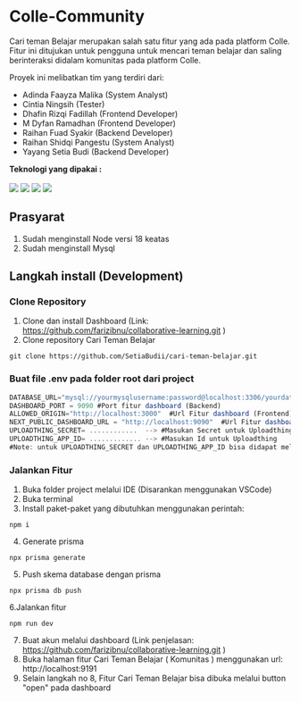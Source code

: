 # Colle-Community
Cari teman Belajar merupakan salah satu fitur yang ada pada platform Colle. Fitur ini ditujukan untuk pengguna untuk mencari teman belajar dan saling berinteraksi didalam komunitas pada platform Colle.

Proyek ini melibatkan tim yang terdiri dari:
- Adinda Faayza Malika (System Analyst)
- Cintia Ningsih (Tester)
- Dhafin Rizqi Fadillah (Frontend Developer)
- M Dyfan Ramadhan (Frontend Developer)
- Raihan Fuad Syakir (Backend Developer)
- Raihan Shidqi Pangestu (System Analyst)
- Yayang Setia Budi (Backend Developer)



<b> Teknologi yang dipakai : </b><br><br>
<img src="https://img.shields.io/badge/Next.js-000000?style=flat&logo=nextdotjs&logoColor=white"> <img src="https://img.shields.io/badge/Prisma-3982CE?style=flat&logo=prisma&logoColor=white"> <img src="https://img.shields.io/badge/TypeScript-3178C6?style=flat&logo=typescript&logoColor=white"> <img src="https://img.shields.io/badge/MySQL-4479A1?style=flat&logo=mysql&logoColor=white">

## Prasyarat
1. Sudah menginstall Node versi 18 keatas
2. Sudah menginstall Mysql
   
## Langkah install (Development)
### Clone Repository
1. Clone dan install Dashboard (Link: https://github.com/farizibnu/collaborative-learning.git )
2. Clone repository Cari Teman Belajar
```shell
git clone https://github.com/SetiaBudii/cari-teman-belajar.git
```
### Buat file .env pada folder root dari project
```js
DATABASE_URL="mysql://yourmysqlusername:password@localhost:3306/yourdatabasename" #Mengatur koneksi database
DASHBOARD_PORT = 9090 #Port fitur dashboard (Backend)
ALLOWED_ORIGIN="http://localhost:3000"  #Url Fitur dashboard (Frontend)
NEXT_PUBLIC_DASHBOARD_URL = "http://localhost:9090"  #Url Fitur dashboard (Backend)
UPLOADTHING_SECRET= ............  --> #Masukan Secret untuk Uploadthing
UPLOADTHING_APP_ID= ............. --> #Masukan Id untuk Uploadthing
#Note: untuk UPLOADTHING_SECRET dan UPLOADTHING_APP_ID bisa didapat melalui https://uploadthing.com
```
### Jalankan Fitur
1. Buka folder project melalui IDE (Disarankan menggunakan VSCode)
2. Buka terminal
3. Install paket-paket yang dibutuhkan menggunakan perintah:
```shell
npm i
```
4. Generate prisma
```shell
npx prisma generate
```
5. Push skema database dengan prisma
```shell
npx prisma db push
```
6.Jalankan fitur
```shell
npm run dev
```
7. Buat akun melalui dashboard (Link penjelasan: https://github.com/farizibnu/collaborative-learning.git )
8. Buka halaman fitur Cari Teman Belajar ( Komunitas ) menggunakan url: http://localhost:9191
9. Selain langkah no 8, Fitur Cari Teman Belajar bisa dibuka melalui button "open" pada dashboard
   
